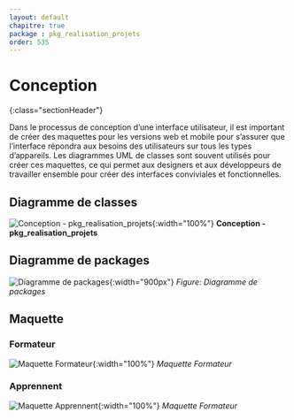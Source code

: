 ```yaml
---
layout: default
chapitre: true
package : pkg_realisation_projets
order: 535
---
```




# Conception
{:class="sectionHeader"}

<!-- note -->

Dans le processus de conception d’une interface utilisateur, il est important de créer des maquettes pour les versions web et mobile pour s’assurer que l’interface répondra aux besoins des utilisateurs sur tous les types d’appareils. Les diagrammes UML de classes sont souvent utilisés pour créer ces maquettes, ce qui permet aux designers et aux développeurs de travailler ensemble pour créer des interfaces conviviales et fonctionnelles.

<!-- new slide -->



## Diagramme de classes 

![Conception - pkg_realisation_projets ](/soli-lms/diagrammes/pkg_realisation_projets/classes_pkg_realisation_projets.svg){:width="100%"}
**Conception - pkg_realisation_projets**

## Diagramme de packages

![Diagramme de packages](./images/Diagramme-des-paquetages.png){:width="900px"}
*Figure: Diagramme de packages* 

<!-- new slide -->

## Maquette
### Formateur
 ![Maquette  Formateur](/soli-lms/pkg_realisation_projets/Conception/formature.png){:width="100%"}
 *Maquette  Formateur* 



### Apprennent 
 ![Maquette  Apprennent](/soli-lms/pkg_realisation_projets/Conception/apprenent.png){:width="100%"}
 *Maquette  Formateur* 


